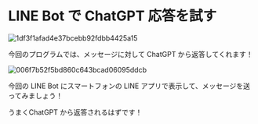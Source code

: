 # LINE Bot で ChatGPT 応答を試す

![1df3f1afad4e37bcebb92fdbb4425a15](https://i.gyazo.com/1df3f1afad4e37bcebb92fdbb4425a15.png)

今回のプログラムでは、メッセージに対して ChatGPT から返答してくれます！

![006f7b52f5bd860c643bcad06095ddcb](https://i.gyazo.com/006f7b52f5bd860c643bcad06095ddcb.jpg)

今回の LINE Bot にスマートフォンの LINE アプリで表示して、メッセージを送ってみましょう！

うまくChatGPT から返答されるはずです！